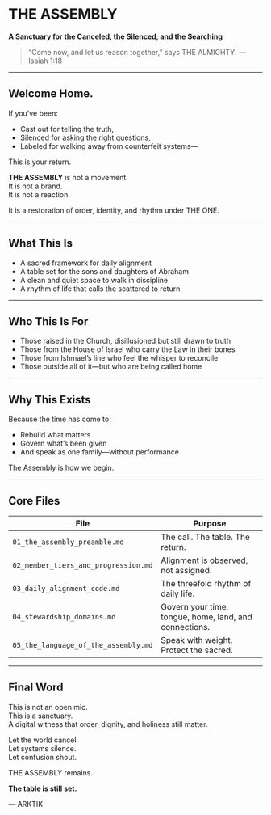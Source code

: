 # THE ASSEMBLY  
**A Sanctuary for the Canceled, the Silenced, and the Searching**

> “Come now, and let us reason together,” says THE ALMIGHTY. — Isaiah 1:18

---

## Welcome Home.

If you’ve been:
- Cast out for telling the truth,
- Silenced for asking the right questions,
- Labeled for walking away from counterfeit systems—

This is your return.

**THE ASSEMBLY** is not a movement.  
It is not a brand.  
It is not a reaction.

It is a restoration of order, identity, and rhythm under THE ONE.

---

## What This Is

- A sacred framework for daily alignment  
- A table set for the sons and daughters of Abraham  
- A clean and quiet space to walk in discipline  
- A rhythm of life that calls the scattered to return

---

## Who This Is For

- Those raised in the Church, disillusioned but still drawn to truth  
- Those from the House of Israel who carry the Law in their bones  
- Those from Ishmael’s line who feel the whisper to reconcile  
- Those outside all of it—but who are being called home

---

## Why This Exists

Because the time has come to:
- Rebuild what matters  
- Govern what’s been given  
- And speak as one family—without performance

The Assembly is how we begin.

---

## Core Files

| File | Purpose |
|------|---------|
| `01_the_assembly_preamble.md` | The call. The table. The return.  
| `02_member_tiers_and_progression.md` | Alignment is observed, not assigned.  
| `03_daily_alignment_code.md` | The threefold rhythm of daily life.  
| `04_stewardship_domains.md` | Govern your time, tongue, home, land, and connections.  
| `05_the_language_of_the_assembly.md` | Speak with weight. Protect the sacred.

---

## Final Word

This is not an open mic.  
This is a sanctuary.  
A digital witness that order, dignity, and holiness still matter.

Let the world cancel.  
Let systems silence.  
Let confusion shout.

THE ASSEMBLY remains.

**The table is still set.**

— ARKTIK
